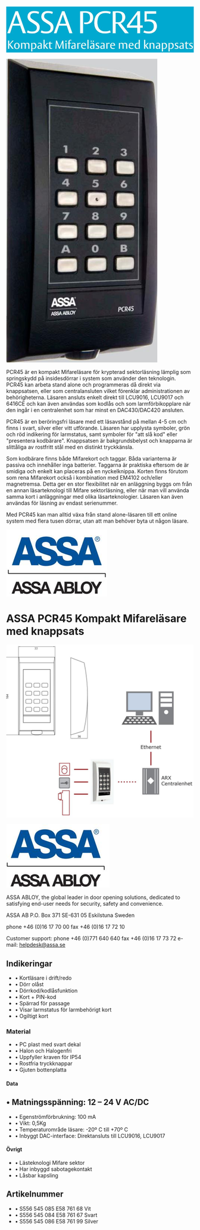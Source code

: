 ![](_page_0_Picture_0.jpeg)

![](_page_0_Picture_1.jpeg)

PCR45 är en kompakt Mifareläsare för krypterad sektorläsning lämplig som springskydd på insidesdörrar i system som använder den teknologin. PCR45 kan arbeta stand alone och programmeras då direkt via knappsatsen, eller som centralansluten vilket förenklar administrationen av behörigheterna. Läsaren ansluts enkelt direkt till LCU9016, LCU9017 och 6416CE och kan även användas som kodlås och som larmförbikopplare när den ingår i en centralenhet som har minst en DAC430/DAC420 ansluten.

PCR45 är en beröringsfri läsare med ett läsavstånd på mellan 4-5 cm och finns i svart, silver eller vitt utförande. Läsaren har upplysta symboler, grön och röd indikering för larmstatus, samt symboler för "att slå kod" eller "presentera kodbärare". Knappsatsen är bakgrundsbelyst och knapparna är slittåliga av rostfritt stål med en distinkt tryckkänsla.

Som kodbärare finns både Mifarekort och taggar. Båda varianterna är passiva och innehåller inga batterier. Taggarna är praktiska eftersom de är smidiga och enkelt kan placeras på en nyckelknippa. Korten finns förutom som rena Mifarekort också i kombination med EM4102 och/eller magnetremsa. Detta ger en stor flexibilitet när en anläggning byggs om från en annan läsarteknologi till Mifare sektorläsning, eller när man vill använda samma kort i anläggningar med olika läsarteknologier. Läsaren kan även användas för läsning av endast serienummer.

Med PCR45 kan man alltid växa från stand alone-läsaren till ett online system med flera tusen dörrar, utan att man behöver byta ut någon läsare.

![](_page_0_Picture_6.jpeg)

# ASSA PCR45 Kompakt Mifareläsare med knappsats

![](_page_1_Figure_1.jpeg)

![](_page_1_Picture_2.jpeg)

ASSA ABLOY, the global leader in door opening solutions, dedicated to satisfying end-user needs for security, safety and convenience.

ASSA AB P.O. Box 371 SE-631 05 Eskilstuna Sweden

phone +46 (0)16 17 70 00 fax +46 (0)16 17 72 10

Customer support: phone +46 (0)771 640 640 fax +46 (0)16 17 73 72 e-mail: helpdesk@assa.se

## **Indikeringar**

- • Kortläsare i drift/redo
- • Dörr olåst
- • Dörrkod/kodlåsfunktion
- • Kort + PIN-kod
- • Spärrad för passage
- • Visar larmstatus för larmbehörigt kort
- • Ogiltigt kort

### **Material**

- • PC plast med svart dekal
- • Halon och Halogenfri
- • Uppfyller kraven för IP54
- • Rostfria tryckknappar
- • Gjuten bottenplatta

#### **Data**

## • Matningsspänning: 12 – 24 V AC/DC

- • Egenströmförbrukning: 100 mA
- • Vikt: 0,5Kg
- • Temperaturområde läsare: -20º C till +70º C
- • Inbyggt DAC-interface: Direktansluts till LCU9016, LCU9017

#### **Övrigt**

- • Lästeknologi Mifare sektor
- • Har inbyggd sabotagekontakt
- • Låsbar kapsling

## **Artikelnummer**

- • S556 545 085 E58 761 68 Vit
- • S556 545 084 E58 761 67 Svart
- • S556 545 086 E58 761 99 Silver